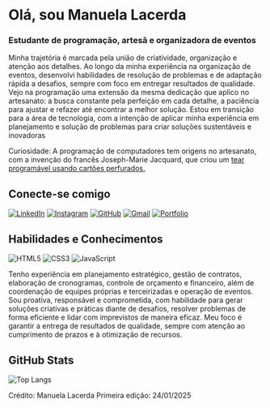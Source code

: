# Olá, sou Manuela Lacerda
### Estudante de programação, artesã e organizadora de eventos
Minha trajetória é marcada pela união de criatividade, organização e atenção aos detalhes. Ao longo da minha experiência na organização de eventos, desenvolvi habilidades de resolução de problemas e de adaptação rápida a desafios, sempre com foco em entregar resultados de qualidade. Vejo na programação uma extensão da mesma dedicação que aplico no artesanato: a busca constante pela perfeição em cada detalhe, a paciência para ajustar e refazer até encontrar a melhor solução. Estou em transição para a área de tecnologia, com a intenção de aplicar minha experiência em planejamento e solução de problemas para criar soluções sustentáveis e inovadoras

Curiosidade: A programação de computadores tem origens no artesanato, com a invenção do francês Joseph-Marie Jacquard, que criou um [tear programável usando cartões perfurados.](https://en.wikipedia.org/wiki/Joseph_Marie_Jacquard)


## Conecte-se comigo

[![LinkedIn](https://img.shields.io/badge/LinkedIn-0077B5?style=for-the-badge&logo=linkedin&logoColor=white)](https://www.linkedin.com/in/manuelalacerda/) 
[![Instagram](https://img.shields.io/badge/-Instagram-%23E4405F?style=for-the-badge&logo=instagram&logoColor=white)](https://www.instagram.com/mhlacerda.dev/) 
[![GitHub](https://img.shields.io/badge/GitHub-100000?style=for-the-badge&logo=github&logoColor=white)](https://github.com/mhlacerda) 
[![Gmail](https://img.shields.io/badge/Gmail-333333?style=for-the-badge&logo=gmail&logoColor=red)](mailto:mhlacerda.dev@gmail.com)
[![Portfolio](https://img.shields.io/badge/Portfolio-FF5722?style=for-the-badge&logo=todoist&logoColor=white)](https://mhlacerda.github.io/portfolio/)


## Habilidades e Conhecimentos
![HTML5](https://img.shields.io/badge/HTML5-E34F26?style=for-the-badge&logo=html5&logoColor=white)
![CSS3](https://img.shields.io/badge/CSS3-1572B6?style=for-the-badge&logo=css3&logoColor=white)
![JavaScript](https://img.shields.io/badge/JavaScript-F7DF1E?style=for-the-badge&logo=javascript&logoColor=black)

Tenho experiência em planejamento estratégico, gestão de contratos, elaboração de cronogramas, controle de orçamento e financeiro, além de coordenação de equipes próprias e terceirizadas e operação de eventos. Sou proativa, responsável e comprometida, com habilidade para gerar soluções criativas e práticas diante de desafios, resolver problemas de forma eficiente e lidar com imprevistos de maneira eficaz. Meu foco é garantir a entrega de resultados de qualidade, sempre com atenção ao cumprimento de prazos e à otimização de recursos.

## GitHub Stats


![Top Langs](https://github-readme-stats-git-masterrstaa-rickstaa.vercel.app/api/top-langs/?username=mhlacerda&layout=compact&bg_color=000&border_color=30A3DC&title_color=E94D5F&text_color=FFF)

<!--![GitHub Stats](https://github-readme-stats.vercel.app/api?username=mhlacerda&theme=transparent&bg_color=00008b&border_color=add8e6&show_icons=true&icon_color=add8e6&title_color=add8e6&text_color=FFF)-->


Crédito: Manuela Lacerda
Primeira edição: 24/01/2025
